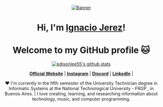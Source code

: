 <p align="center">
  <a href="https://ignaciojerez.com.ar/"><img src="https://media.tenor.com/rH0jFMF5z3AAAAAM/kirito-sao.gif" alt="Banner"></a>
</p>

<h1 align="center">Hi, I'm <a href="https://www.edisonlee55.com">Ignacio Jerez</a>!</h1>
<h1 align="center">Welcome to my GitHub profile 🐱 </h1>

<p align="center">
  <a href="https://github.com/ignacix"><img src="https://github-readme-stats.vercel.app/api?username=ignacix&hide_border=true&show_icons=true" alt="edisonlee55's github stats"></a>
</p>

<p align="center">
  <strong><a href="https://ignaciojerez.com.ar/">Official Website</a></strong> |
  <strong><a href="https://www.instagram.com/ignacix.ok/">Instagram</a></strong> |
  <strong><a href="https://discord.com/invite/gfFMgPp2z6">Discord</a></strong> |
  <strong><a href="www.linkedin.com/in/ignaciojerez">LinkedIn</a></strong> |  
</p>

<p align="center">❤ I'm currently in the fifth semester of the University Technician degree in Informatic Systems at the National Technological University - FRGP , in Buenos Aires. |  I love creating, learning, and researching information about technology, music, and computer programming.</p>
